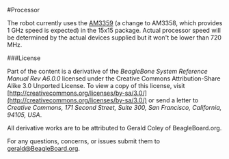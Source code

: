 #Processor

The robot currently uses the [AM3359](http://www.ti.com/product/am3359) (a change to AM3358, which provides 1 GHz speed is expected) in the 15x15 package. Actual processor speed will be determined by the actual devices supplied but it won't be lower than 720 MHz.

###License

Part of the content is a derivative of the *BeagleBone System Reference Manual Rev A6.0.0*  licensed under the Creative Commons Attribution-Share Alike 3.0 Unported License. To view a copy of this license, visit [http://creativecommons.org/licenses/by-sa/3.0/](http://creativecommons.org/licenses/by-sa/3.0/) or send a letter to *Creative Commons, 171 Second Street, Suite 300, San Francisco, California, 94105, USA*.

All derivative works are to be attributed to Gerald Coley of BeagleBoard.org.

For any questions, concerns, or issues submit them to gerald@BeagleBoard.org.
